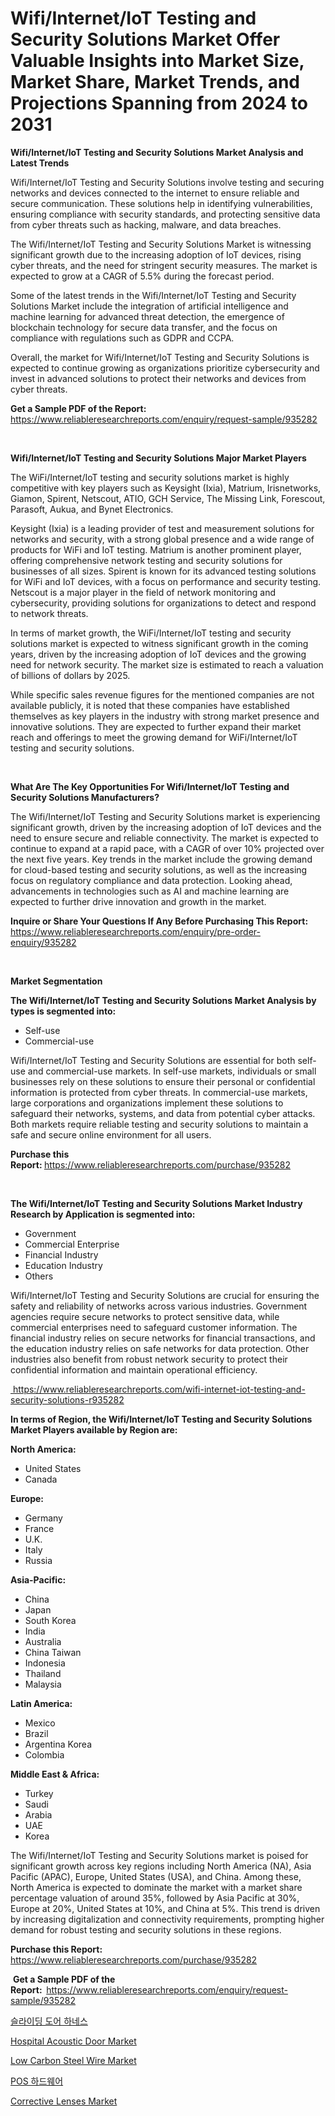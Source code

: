 <p><h1>Wifi/Internet/IoT Testing and Security Solutions Market Offer Valuable Insights into Market Size, Market Share, Market Trends, and Projections Spanning from 2024 to 2031</h1></p><p><strong>Wifi/Internet/IoT Testing and Security Solutions Market Analysis and Latest Trends</strong></p>
<p><p>Wifi/Internet/IoT Testing and Security Solutions involve testing and securing networks and devices connected to the internet to ensure reliable and secure communication. These solutions help in identifying vulnerabilities, ensuring compliance with security standards, and protecting sensitive data from cyber threats such as hacking, malware, and data breaches.</p><p>The Wifi/Internet/IoT Testing and Security Solutions Market is witnessing significant growth due to the increasing adoption of IoT devices, rising cyber threats, and the need for stringent security measures. The market is expected to grow at a CAGR of 5.5% during the forecast period.</p><p>Some of the latest trends in the Wifi/Internet/IoT Testing and Security Solutions Market include the integration of artificial intelligence and machine learning for advanced threat detection, the emergence of blockchain technology for secure data transfer, and the focus on compliance with regulations such as GDPR and CCPA.</p><p>Overall, the market for Wifi/Internet/IoT Testing and Security Solutions is expected to continue growing as organizations prioritize cybersecurity and invest in advanced solutions to protect their networks and devices from cyber threats.</p></p>
<p><strong>Get a Sample PDF of the Report:&nbsp;</strong> <a href="https://www.reliableresearchreports.com/enquiry/request-sample/935282">https://www.reliableresearchreports.com/enquiry/request-sample/935282</a></p>
<p>&nbsp;</p>
<p><strong>Wifi/Internet/IoT Testing and Security Solutions Major Market Players</strong></p>
<p><p>The WiFi/Internet/IoT testing and security solutions market is highly competitive with key players such as Keysight (Ixia), Matrium, Irisnetworks, Giamon, Spirent, Netscout, ATIO, GCH Service, The Missing Link, Forescout, Parasoft, Aukua, and Bynet Electronics. </p><p>Keysight (Ixia) is a leading provider of test and measurement solutions for networks and security, with a strong global presence and a wide range of products for WiFi and IoT testing. Matrium is another prominent player, offering comprehensive network testing and security solutions for businesses of all sizes. Spirent is known for its advanced testing solutions for WiFi and IoT devices, with a focus on performance and security testing. Netscout is a major player in the field of network monitoring and cybersecurity, providing solutions for organizations to detect and respond to network threats.</p><p>In terms of market growth, the WiFi/Internet/IoT testing and security solutions market is expected to witness significant growth in the coming years, driven by the increasing adoption of IoT devices and the growing need for network security. The market size is estimated to reach a valuation of billions of dollars by 2025.</p><p>While specific sales revenue figures for the mentioned companies are not available publicly, it is noted that these companies have established themselves as key players in the industry with strong market presence and innovative solutions. They are expected to further expand their market reach and offerings to meet the growing demand for WiFi/Internet/IoT testing and security solutions.</p></p>
<p>&nbsp;</p>
<p><strong>What Are The Key Opportunities For Wifi/Internet/IoT Testing and Security Solutions Manufacturers?</strong></p>
<p><p>The Wifi/Internet/IoT Testing and Security Solutions market is experiencing significant growth, driven by the increasing adoption of IoT devices and the need to ensure secure and reliable connectivity. The market is expected to continue to expand at a rapid pace, with a CAGR of over 10% projected over the next five years. Key trends in the market include the growing demand for cloud-based testing and security solutions, as well as the increasing focus on regulatory compliance and data protection. Looking ahead, advancements in technologies such as AI and machine learning are expected to further drive innovation and growth in the market.</p></p>
<p><strong>Inquire or Share Your Questions If Any Before Purchasing This Report:</strong> <a href="https://www.reliableresearchreports.com/enquiry/pre-order-enquiry/935282">https://www.reliableresearchreports.com/enquiry/pre-order-enquiry/935282</a></p>
<p>&nbsp;</p>
<p><strong>Market Segmentation</strong></p>
<p><strong>The Wifi/Internet/IoT Testing and Security Solutions Market Analysis by types is segmented into:</strong></p>
<p><ul><li>Self-use</li><li>Commercial-use</li></ul></p>
<p><p>Wifi/Internet/IoT Testing and Security Solutions are essential for both self-use and commercial-use markets. In self-use markets, individuals or small businesses rely on these solutions to ensure their personal or confidential information is protected from cyber threats. In commercial-use markets, large corporations and organizations implement these solutions to safeguard their networks, systems, and data from potential cyber attacks. Both markets require reliable testing and security solutions to maintain a safe and secure online environment for all users.</p></p>
<p><strong>Purchase this Report:&nbsp;</strong><a href="https://www.reliableresearchreports.com/purchase/935282">https://www.reliableresearchreports.com/purchase/935282</a></p>
<p>&nbsp;</p>
<p><strong>The Wifi/Internet/IoT Testing and Security Solutions Market Industry Research by Application is segmented into:</strong></p>
<p><ul><li>Government</li><li>Commercial Enterprise</li><li>Financial Industry</li><li>Education Industry</li><li>Others</li></ul></p>
<p><p>Wifi/Internet/IoT Testing and Security Solutions are crucial for ensuring the safety and reliability of networks across various industries. Government agencies require secure networks to protect sensitive data, while commercial enterprises need to safeguard customer information. The financial industry relies on secure networks for financial transactions, and the education industry relies on safe networks for data protection. Other industries also benefit from robust network security to protect their confidential information and maintain operational efficiency.</p></p>
<p><a href="https://www.reliableresearchreports.com/wifi-internet-iot-testing-and-security-solutions-r935282">&nbsp;https://www.reliableresearchreports.com/wifi-internet-iot-testing-and-security-solutions-r935282</a></p>
<p><strong>In terms of Region, the Wifi/Internet/IoT Testing and Security Solutions Market Players available by Region are:</strong></p>
<p>
    <p> <strong> North America: </strong>
        <ul>
            <li>United States</li>
            <li>Canada</li>
        </ul>
        </p> 
    <p> <strong> Europe: </strong>
        <ul>
            <li>Germany</li>
            <li>France</li>
            <li>U.K.</li>
            <li>Italy</li>
            <li>Russia</li>
        </ul>
        </p> 
    <p> <strong> Asia-Pacific: </strong>
        <ul>
            <li>China</li>
            <li>Japan</li>
            <li>South Korea</li>
            <li>India</li>
            <li>Australia</li>
            <li>China Taiwan</li>
            <li>Indonesia</li>
            <li>Thailand</li>
            <li>Malaysia</li>
        </ul>
        </p> 
    <p> <strong> Latin America: </strong>
        <ul>
            <li>Mexico</li>
            <li>Brazil</li>
            <li>Argentina Korea</li>
            <li>Colombia</li>
        </ul>
        </p> 
    <p> <strong> Middle East & Africa: </strong>
        <ul>
            <li>Turkey</li>
            <li>Saudi</li>
            <li>Arabia</li>
            <li>UAE</li>
            <li>Korea</li>
        </ul>
    </p>
    </p>
<p><p>The Wifi/Internet/IoT Testing and Security Solutions market is poised for significant growth across key regions including North America (NA), Asia Pacific (APAC), Europe, United States (USA), and China. Among these, North America is expected to dominate the market with a market share percentage valuation of around 35%, followed by Asia Pacific at 30%, Europe at 20%, United States at 10%, and China at 5%. This trend is driven by increasing digitalization and connectivity requirements, prompting higher demand for robust testing and security solutions in these regions.</p></p>
<p><strong>Purchase this Report: </strong><a href="https://www.reliableresearchreports.com/purchase/935282">https://www.reliableresearchreports.com/purchase/935282</a></p>
<p>&nbsp;<strong>Get a Sample PDF of the Report:&nbsp;&nbsp;</strong><a href="https://www.reliableresearchreports.com/enquiry/request-sample/935282">https://www.reliableresearchreports.com/enquiry/request-sample/935282</a></p>
<p><strong></strong></p>
<p><p><a href="https://github.com/TimmyMann6767/Market-Research-Report-List-1/blob/main/410031660301.md">슬라이딩 도어 하네스</a></p><p><a href="https://www.linkedin.com/pulse/hospital-acoustic-door-market-size-furnishes-valuable-information-7mshf">Hospital Acoustic Door Market</a></p><p><a href="https://www.linkedin.com/pulse/low-carbon-steel-wire-market-research-report-unlocks-analysis-lbrnf">Low Carbon Steel Wire Market</a></p><p><a href="https://github.com/JeromeRtyau89966/Market-Research-Report-List-1/blob/main/193776860302.md">POS 하드웨어</a></p><p><a href="https://issuu.com/reportprime-2/docs/corrective-lenses-market-size-2030.pptx">Corrective Lenses Market</a></p></p>
